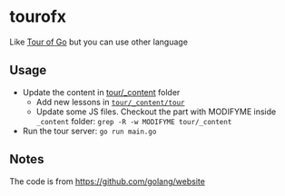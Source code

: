 # tourofx

Like [Tour of Go](https://go.dev/tour/) but you can use other language

## Usage

- Update the content in [tour/_content](tour/_content) folder
  + Add new lessons in [`tour/_content/tour`](tour/_content/tour)
  + Update some JS files. Checkout the part with MODIFYME inside `_content` folder: `grep -R -w MODIFYME tour/_content`
- Run the tour server: `go run main.go`

## Notes

The code is from https://github.com/golang/website
